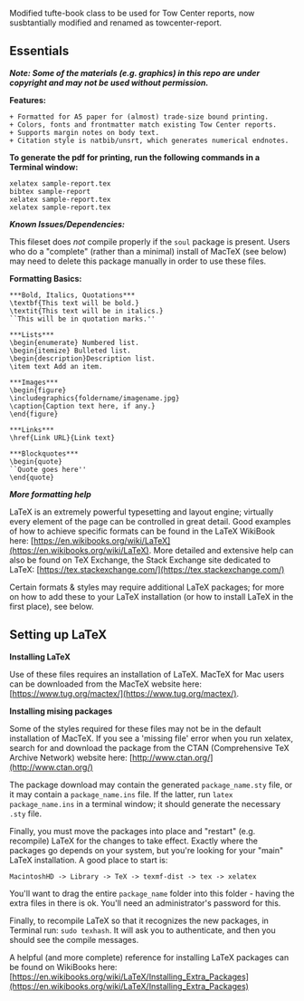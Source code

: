 Modified tufte-book class to be used for Tow Center reports, now susbtantially modified and renamed as towcenter-report.

Essentials
----------

***Note: Some of the materials (e.g. graphics) in this repo are under copyright and may not be used without permission.*** 

**Features:**

	+ Formatted for A5 paper for (almost) trade-size bound printing.
	+ Colors, fonts and frontmatter match existing Tow Center reports.
	+ Supports margin notes on body text.
	+ Citation style is natbib/unsrt, which generates numerical endnotes.


**To generate the pdf for printing, run the following commands in a Terminal window:**

	xelatex sample-report.tex
	bibtex sample-report
	xelatex sample-report.tex
	xelatex sample-report.tex


***Known Issues/Dependencies:***

This fileset does *not* compile properly if the `soul` package is present. Users who do a "complete" (rather than a minimal) install of MacTeX (see below) may need to delete this package manually in order to use these files.

**Formatting Basics:**

	***Bold, Italics, Quotations***
	\textbf{This text will be bold.}
	\textit{This text will be in italics.}
	``This will be in quotation marks.''

	***Lists***
	\begin{enumerate} Numbered list.
	\begin{itemize} Bulleted list.
	\begin{description}Description list.
	\item text Add an item.

	***Images***
	\begin{figure}
	\includegraphics{foldername/imagename.jpg}
	\caption{Caption text here, if any.}
	\end{figure}

	***Links***
	\href{Link URL}{Link text}

	***Blockquotes***
	\begin{quote}
	``Quote goes here''
	\end{quote}


***More formatting help***

LaTeX is an extremely powerful typesetting and layout engine; virtually every element of the page can be controlled in great detail. Good examples of how to achieve specific formats can be found in the LaTeX WikiBook here: [https://en.wikibooks.org/wiki/LaTeX](https://en.wikibooks.org/wiki/LaTeX). More detailed and extensive help can also be found on TeX Exchange, the Stack Exchange site dedicated to LaTeX: [https://tex.stackexchange.com/](https://tex.stackexchange.com/)

Certain formats & styles may require additional LaTeX packages; for more on how to add these to your LaTeX installation (or how to install LaTeX in the first place), see below.



Setting up LaTeX
----------------

**Installing LaTeX**

Use of these files requires an installation of LaTeX. MacTeX for Mac users can be downloaded from the MacTeX website here: [https://www.tug.org/mactex/](https://www.tug.org/mactex/).


**Installing mising packages**

Some of the styles required for these files may not be in the default installation of MacTeX. If you see a 'missing file' error when you run xelatex, search for and download the package from the CTAN (Comprehensive TeX Archive Network) website here: [http://www.ctan.org/](http://www.ctan.org/)

The package download may contain the generated `package_name.sty` file, or it may contain a `package_name.ins` file. If the latter, run `latex package_name.ins` in a terminal window; it should generate the necessary `.sty` file.

Finally, you must move the packages into place and "restart" (e.g. recompile) LaTeX for the changes to take effect. Exactly where the packages go depends on your system, but you're looking for your "main" LaTeX installation. A good place to start is:


`MacintoshHD -> Library -> TeX -> texmf-dist -> tex -> xelatex`

You'll want to drag the entire `package_name` folder into this folder - having the extra files in there is ok. You'll need an administrator's password for this.

Finally, to recompile LaTeX so that it recognizes the new packages, in Terminal run: `sudo texhash`. It will ask you to authenticate, and then you should see the compile messages. 

A helpful (and more complete) reference for installing LaTeX packages can be found on WikiBooks here: [https://en.wikibooks.org/wiki/LaTeX/Installing_Extra_Packages](https://en.wikibooks.org/wiki/LaTeX/Installing_Extra_Packages)

